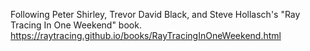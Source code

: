 Following Peter Shirley, Trevor David Black, and Steve Hollasch's "Ray Tracing In One Weekend" book.
https://raytracing.github.io/books/RayTracingInOneWeekend.html
